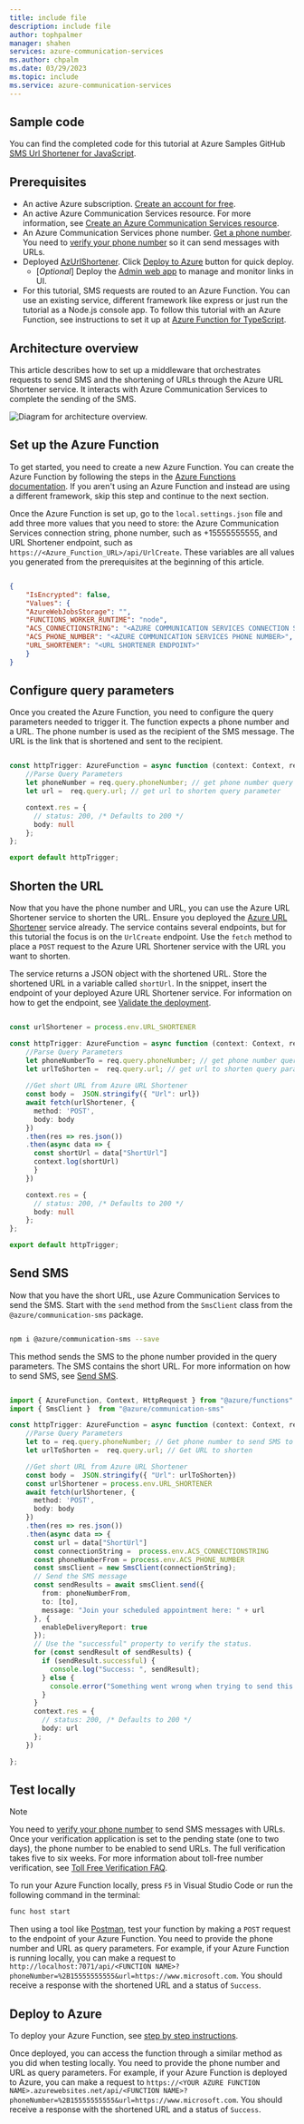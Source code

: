 ```yaml
---
title: include file
description: include file
author: tophpalmer
manager: shahen
services: azure-communication-services
ms.author: chpalm
ms.date: 03/29/2023
ms.topic: include
ms.service: azure-communication-services
---
```


## Sample code

You can find the completed code for this tutorial at Azure Samples GitHub [SMS Url Shortener for JavaScript](https://github.com/Azure-Samples/communication-services-javascript-quickstarts/tree/main/sms-url-shortener).

## Prerequisites

-	An active Azure subscription. [Create an account for free](https://azure.microsoft.com/free/?ref=microsoft.com&utm_source=microsoft.com&utm_medium=docs&utm_campaign=visualstudio).
-	An active Azure Communication Services resource. For more information, see [Create an Azure Communication Services resource](../../quickstarts/create-communication-resource.md).
-	An Azure Communication Services phone number. [Get a phone number](../../quickstarts/telephony/get-phone-number.md). You need to [verify your phone number](../../quickstarts/sms/apply-for-toll-free-verification.md) so it can send messages with URLs. 
-	Deployed [AzUrlShortener](https://github.com/microsoft/AzUrlShortener). Click [Deploy to Azure](https://github.com/microsoft/AzUrlShortener/wiki/How-to-deploy-your-AzUrlShortener) button for quick deploy.
    - [*Optional*] Deploy the [Admin web app](https://github.com/microsoft/AzUrlShortener/tree/main/src/TinyBlazorAdmin) to manage and monitor links in UI.
-	For this tutorial, SMS requests are routed to an Azure Function. You can use an existing service, different framework like express or just run the tutorial as a Node.js console app. To follow this tutorial with an Azure Function, see instructions to set it up at [Azure Function for TypeScript](/azure/azure-functions/create-first-function-vs-code-typescript).

## Architecture overview

This article describes how to set up a middleware that orchestrates requests to send SMS and the shortening of URLs through the Azure URL Shortener service. It interacts with Azure Communication Services to complete the sending of the SMS.

![Diagram for architecture overview.](../media/url-shortener/url-shortener-architecture.png)

## Set up the Azure Function

To get started, you need to create a new Azure Function. You can create the Azure Function by following the steps in the [Azure Functions documentation](/azure/azure-functions/create-first-function-vs-code-typescript). If you aren't using an Azure Function and instead are using a different framework, skip this step and continue to the next section.

Once the Azure Function is set up, go to the `local.settings.json` file and add three more values that you need to store: the Azure Communication Services connection string, phone number, such as +15555555555, and URL Shortener endpoint, such as `https://<Azure_Function_URL>/api/UrlCreate`. These variables are all values you generated from the prerequisites at the beginning of this article.

```json

{
    "IsEncrypted": false,
    "Values": {
    "AzureWebJobsStorage": "",
    "FUNCTIONS_WORKER_RUNTIME": "node",
    "ACS_CONNECTIONSTRING": "<AZURE COMMUNICATION SERVICES CONNECTION STRING>",
    "ACS_PHONE_NUMBER": "<AZURE COMMUNICATION SERVICES PHONE NUMBER>",
    "URL_SHORTENER": "<URL SHORTENER ENDPOINT>" 
    }
}

```

## Configure query parameters

Once you created the Azure Function, you need to configure the query parameters needed to trigger it. The function expects a phone number and a URL. The phone number is used as the recipient of the SMS message. The URL is the link that is shortened and sent to the recipient.

```typescript

const httpTrigger: AzureFunction = async function (context: Context, req: HttpRequest): Promise<void> {
    //Parse Query Parameters
    let phoneNumber = req.query.phoneNumber; // get phone number query parameter
    let url =  req.query.url; // get url to shorten query parameter

    context.res = {
      // status: 200, /* Defaults to 200 */
      body: null
    };
};

export default httpTrigger;

```

## Shorten the URL

Now that you have the phone number and URL, you can use the Azure URL Shortener service to shorten the URL. Ensure you deployed the [Azure URL Shortener](https://github.com/microsoft/AzUrlShortener/wiki/How-to-deploy-your-AzUrlShortener) service already. The service contains several endpoints, but for this tutorial the focus is on the `UrlCreate` endpoint. Use the `fetch` method to place a `POST` request to the Azure URL Shortener service with the URL you want to shorten.

The service returns a JSON object with the shortened URL. Store the shortened URL in a variable called `shortUrl`. In the snippet, insert the endpoint of your deployed Azure URL Shortener service. For information on how to get the endpoint, see [Validate the deployment](https://github.com/microsoft/AzUrlShortener/wiki/How-to-deploy-your-AzUrlShortener#validate-the-deployment).

```typescript

const urlShortener = process.env.URL_SHORTENER

const httpTrigger: AzureFunction = async function (context: Context, req: HttpRequest): Promise<void> {
    //Parse Query Parameters    
    let phoneNumberTo = req.query.phoneNumber; // get phone number query parameter
    let urlToShorten =  req.query.url; // get url to shorten query parameter
    
    //Get short URL from Azure URL Shortener
    const body =  JSON.stringify({ "Url": url})
    await fetch(urlShortener, {
      method: 'POST',
      body: body
    })
    .then(res => res.json())
    .then(async data => {
      const shortUrl = data["ShortUrl"]
      context.log(shortUrl)
      }
    })

    context.res = {
      // status: 200, /* Defaults to 200 */
      body: null
    };
};

export default httpTrigger;

```

## Send SMS

Now that you have the short URL, use Azure Communication Services to send the SMS. Start with the `send` method from the `SmsClient` class from the `@azure/communication-sms` package. 

```bash

npm i @azure/communication-sms --save

```

This method sends the SMS to the phone number provided in the query parameters. The SMS contains the short URL. For more information on how to send SMS, see [Send SMS](../../quickstarts/telephony-sms/send.md?pivots=programming-language-javascript).

```typescript

import { AzureFunction, Context, HttpRequest } from "@azure/functions"
import { SmsClient }  from "@azure/communication-sms"

const httpTrigger: AzureFunction = async function (context: Context, req: HttpRequest): Promise<void> {
    //Parse Query Parameters
    let to = req.query.phoneNumber; // Get phone number to send SMS to
    let urlToShorten =  req.query.url; // Get URL to shorten

    //Get short URL from Azure URL Shortener
    const body =  JSON.stringify({ "Url": urlToShorten})
    const urlShortener = process.env.URL_SHORTENER
    await fetch(urlShortener, {
      method: 'POST',
      body: body
    })
    .then(res => res.json())
    .then(async data => {
      const url = data["ShortUrl"]
      const connectionString =  process.env.ACS_CONNECTIONSTRING
      const phoneNumberFrom = process.env.ACS_PHONE_NUMBER
      const smsClient = new SmsClient(connectionString);
      // Send the SMS message
      const sendResults = await smsClient.send({
        from: phoneNumberFrom,
        to: [to],
        message: "Join your scheduled appointment here: " + url
      }, {
        enableDeliveryReport: true
      });
      // Use the "successful" property to verify the status.
      for (const sendResult of sendResults) {
        if (sendResult.successful) {
          console.log("Success: ", sendResult);
        } else {
          console.error("Something went wrong when trying to send this message: ", sendResult);
        }
      }
      context.res = {
        // status: 200, /* Defaults to 200 */
        body: url
      };
    })

};

```

## Test locally

>[!NOTE]
> You need to [verify your phone number](../../quickstarts/sms/apply-for-toll-free-verification.md) to send SMS messages with URLs. Once your verification application is set to the pending state (one to two days), the phone number to be enabled to send URLs. The full verification takes five to six  weeks. For more information about toll-free number verification, see [Toll Free Verification FAQ](../../concepts/sms/sms-faq.md#toll-free-verification).

To run your Azure Function locally, press `F5` in Visual Studio Code or run the following command in the terminal:

```bash
func host start
```

Then using a tool like [Postman](https://www.postman.com/), test your function by making a `POST` request to the endpoint of your Azure Function. You need to provide the phone number and URL as query parameters. For example, if your Azure Function is running locally, you can make a request to `http://localhost:7071/api/<FUNCTION NAME>?phoneNumber=%2B15555555555&url=https://www.microsoft.com`. You should receive a response with the shortened URL and a status of `Success`.

## Deploy to Azure

To deploy your Azure Function, see [step by step instructions](/azure/azure-functions/create-first-function-vs-code-csharp?pivots=programming-language-javascript#sign-in-to-azure).

Once deployed, you can access the function through a similar method as you did when testing locally. You need to provide the phone number and URL as query parameters. For example, if your Azure Function is deployed to Azure, you can make a request to `https://<YOUR AZURE FUNCTION NAME>.azurewebsites.net/api/<FUNCTION NAME>?phoneNumber=%2B15555555555&url=https://www.microsoft.com`. You should receive a response with the shortened URL and a status of `Success`.
